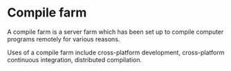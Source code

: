 # Compile farm  

A compile farm is a server farm which has been set up to compile computer programs remotely for various reasons.  

Uses of a compile farm include cross-platform development, cross-platform continuous integration, distributed compilation.
